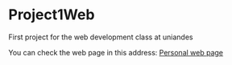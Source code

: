 # Project1Web
First project for the web development class at uniandes


You can check the web page in this address: [Personal web page](https://pry1web.herokuapp.com/)